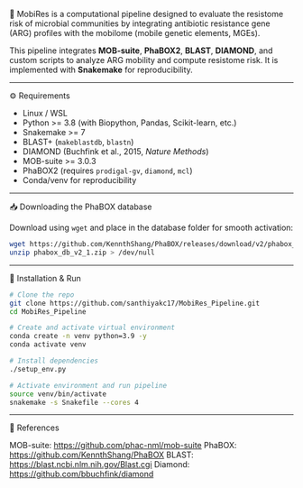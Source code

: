 🧬
MobiRes is a computational pipeline designed to evaluate the resistome risk of microbial communities by integrating antibiotic resistance gene (ARG) profiles with the mobilome (mobile genetic elements, MGEs).

This pipeline integrates **MOB-suite**, **PhaBOX2**, **BLAST**, **DIAMOND**, and custom scripts to analyze ARG mobility and compute resistome risk. It is implemented with **Snakemake** for reproducibility.

---

⚙️ Requirements

* Linux / WSL
* Python >= 3.8 (with Biopython, Pandas, Scikit-learn, etc.)
* Snakemake >= 7
* BLAST+ (`makeblastdb`, `blastn`)
* DIAMOND (Buchfink et al., 2015, *Nature Methods*)
* MOB-suite >= 3.0.3
* PhaBOX2 (requires `prodigal-gv`, `diamond`, `mcl`)
* Conda/venv for reproducibility

---

📥 Downloading the PhaBOX database

Download using `wget` and place in the database folder for smooth activation:

```bash
wget https://github.com/KennthShang/PhaBOX/releases/download/v2/phabox_db_v2_1.zip
unzip phabox_db_v2_1.zip > /dev/null
```

---

🚀 Installation & Run

```bash
# Clone the repo
git clone https://github.com/santhiyakc17/MobiRes_Pipeline.git
cd MobiRes_Pipeline

# Create and activate virtual environment
conda create -n venv python=3.9 -y
conda activate venv

# Install dependencies
./setup_env.py

# Activate environment and run pipeline
source venv/bin/activate
snakemake -s Snakefile --cores 4
```

---


📄 References

MOB-suite: https://github.com/phac-nml/mob-suite
PhaBOX: https://github.com/KennthShang/PhaBOX
BLAST: https://blast.ncbi.nlm.nih.gov/Blast.cgi
Diamond: https://github.com/bbuchfink/diamond


